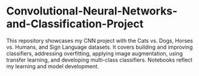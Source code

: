 # Convolutional-Neural-Networks-and-Classification-Project
This repository showcases my CNN project with the Cats vs. Dogs, Horses vs. Humans, and Sign Language datasets. It covers building and improving classifiers, addressing overfitting, applying image augmentation, using transfer learning, and developing multi-class classifiers. Notebooks reflect my learning and model development.

